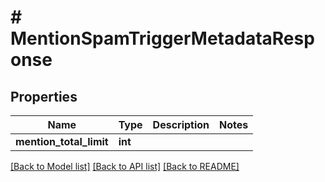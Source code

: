 # # MentionSpamTriggerMetadataResponse

## Properties

Name | Type | Description | Notes
------------ | ------------- | ------------- | -------------
**mention_total_limit** | **int** |  |

[[Back to Model list]](../../README.md#models) [[Back to API list]](../../README.md#endpoints) [[Back to README]](../../README.md)
